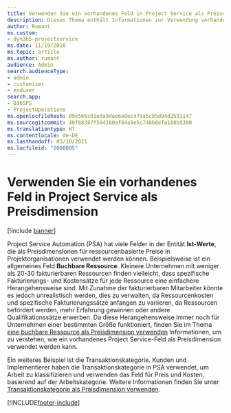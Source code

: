 ```yaml
---
title: Verwenden Sie ein vorhandenes Feld in Project Service als Preisdimension
description: Dieses Thema enthält Informationen zur Verwendung vorhandener Project Service-Felder als Preisdimensionen.
author: Rumant
ms.custom:
- dyn365-projectservice
ms.date: 11/19/2018
ms.topic: article
ms.author: rumant
audience: Admin
search.audienceType:
- admin
- customizer
- enduser
search.app:
- D365PS
- ProjectOperations
ms.openlocfilehash: 09e565c91eda9dee6e0ec479a5c85d94d2591147
ms.sourcegitcommit: 40f68387f594180af64a5e5c748b6efa188bd300
ms.translationtype: HT
ms.contentlocale: de-DE
ms.lasthandoff: 05/10/2021
ms.locfileid: "6008085"
---
```

# <a name="use-an-existing-field-in-project-service-as-a-pricing-dimension"></a>Verwenden Sie ein vorhandenes Feld in Project Service als Preisdimension

[!include [banner](../includes/psa-now-project-operations.md)]

Project Service Automation (PSA) hat viele Felder in der Entität **Ist-Werte**, die als Preisdimensionen für ressourcenbasierte Preise in Projektorganisationen verwendet werden können. Beispielsweise ist ein allgemeines Feld **Buchbare Ressource**. Kleinere Unternehmen mit weniger als 20-30 fakturierbaren Ressourcen finden vielleicht, dass spezifische Fakturierungs- und Kostensätze für jede Ressource eine einfachere Herangehensweise sind. Mit Zunahme der fakturierbaren Mitarbeiter könnte es jedoch unrealistisch werden, dies zu verwalten, da Ressourcenkosten und spezifische Fakturierungssätze anfangen zu variieren, da Ressourcen befördert werden, mehr Erfahrung gewinnen oder andere Qualifikationssätze erwerben. Da diese Herangehensweise immer noch für Unternehmen einer bestimmten Größe funktioniert, finden Sie im Thema [eine buchbare Ressource als Preisdimension verwenden](bookable-resource-pricing-dimension.md) Informationen, um zu verstehen, wie ein vorhandenes Project Service-Feld als Preisdimension verwendet werden kann.

Ein weiteres Beispiel ist die Transaktionskategorie. Kunden und Implementierer haben die Transaktionskategorie in PSA verwendet, um Arbeit zu klassifizieren und verwenden das Feld für Preis und Kosten, basierend auf der Arbeitskategorie. Weitere Informationen finden Sie unter [Transaktionskategorie als Preisdimension verwenden](transaction-category-pricing-dimension.md).


[!INCLUDE[footer-include](../includes/footer-banner.md)]